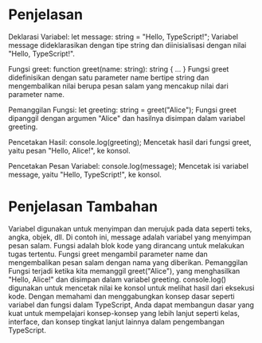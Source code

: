 # Penjelasan
Deklarasi Variabel:
let message: string = "Hello, TypeScript!";
Variabel message dideklarasikan dengan tipe string dan diinisialisasi dengan nilai "Hello, TypeScript!".

Fungsi greet:
function greet(name: string): string { ... }
Fungsi greet didefinisikan dengan satu parameter name bertipe string dan mengembalikan nilai berupa pesan salam yang mencakup nilai dari parameter name.

Pemanggilan Fungsi:
let greeting: string = greet("Alice");
Fungsi greet dipanggil dengan argumen "Alice" dan hasilnya disimpan dalam variabel greeting.

Pencetakan Hasil:
console.log(greeting);
Mencetak hasil dari fungsi greet, yaitu pesan "Hello, Alice!", ke konsol.

Pencetakan Pesan Variabel:
console.log(message);
Mencetak isi variabel message, yaitu "Hello, TypeScript!", ke konsol.

# Penjelasan Tambahan
Variabel digunakan untuk menyimpan dan merujuk pada data seperti teks, angka, objek, dll. Di contoh ini, message adalah variabel yang menyimpan pesan salam.
Fungsi adalah blok kode yang dirancang untuk melakukan tugas tertentu. Fungsi greet mengambil parameter name dan mengembalikan pesan salam dengan nama yang diberikan.
Pemanggilan Fungsi terjadi ketika kita memanggil greet("Alice"), yang menghasilkan "Hello, Alice!" dan disimpan dalam variabel greeting.
console.log() digunakan untuk mencetak nilai ke konsol untuk melihat hasil dari eksekusi kode.
Dengan memahami dan menggabungkan konsep dasar seperti variabel dan fungsi dalam TypeScript, Anda dapat membangun dasar yang kuat untuk mempelajari konsep-konsep yang lebih lanjut seperti kelas, interface, dan konsep tingkat lanjut lainnya dalam pengembangan TypeScript.